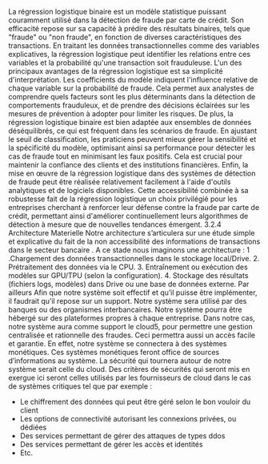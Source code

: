 La régression logistique binaire est un modèle statistique puissant couramment utilisé dans la détection de fraude par carte de crédit. Son efficacité repose sur sa capacité à prédire des résultats binaires, tels que "fraude" ou "non fraude", en fonction de diverses caractéristiques des transactions. En traitant les données transactionnelles comme des variables explicatives, la régression logistique peut identifier les relations entre ces variables et la probabilité qu'une transaction soit frauduleuse.
L'un des principaux avantages de la régression logistique est sa simplicité d'interprétation. Les coefficients du modèle indiquent l'influence relative de chaque variable sur la probabilité de fraude. Cela permet aux analystes de comprendre quels facteurs sont les plus déterminants dans la détection de comportements frauduleux, et de prendre des décisions éclairées sur les mesures de prévention à adopter pour limiter les risques.
De plus, la régression logistique binaire est bien adaptée aux ensembles de données déséquilibrés, ce qui est fréquent dans les scénarios de fraude. En ajustant le seuil de classification, les praticiens peuvent mieux gérer la sensibilité et la spécificité du modèle, optimisant ainsi sa performance pour détecter les cas de fraude tout en minimisant les faux positifs. Cela est crucial pour maintenir la confiance des clients et des institutions financières.
Enfin, la mise en œuvre de la régression logistique dans des systèmes de détection de fraude peut être réalisée relativement facilement à l'aide d'outils analytiques et de logiciels disponibles. Cette accessibilité combinée à sa robustesse fait de la régression logistique un choix privilégié pour les entreprises cherchant à renforcer leur défense contre la fraude par carte de crédit, permettant ainsi d'améliorer continuellement leurs algorithmes de détection à mesure que de nouvelles tendances émergent.
3.2.4 Architecture Materielle
Notre architecture s’articulera sur une étude simple et explicative du fait de la non accessibilité des informations de transactions dans le secteur bancaire .
A ce stade nous imaginons une architecture :
1 .Chargement des données transactionnelles dans le stockage local/Drive.
2. Prétraitement des données via le CPU.
3. Entraînement ou exécution des modèles sur GPU/TPU (selon la configuration).
4. Stockage des résultats (fichiers logs, modèles) dans Drive ou une base de données externe.
Par ailleurs Afin que notre système soit effectif et qu’il puisse être implémenter, il faudrait qu’il repose sur un support. Notre système sera utilisé par des banques ou des organismes interbancaires. Notre système pourra être hébergé sur des plateformes propres à chaque entreprise. Dans notre cas, notre système aura comme support le cloud5, pour permettre une gestion centralisée et rationnelle des fraudes. Ceci permettra aussi un accès facile et garantie.
En effet, notre système se connectera à des systèmes monétiques. Ces systèmes monétiques feront office de sources d’informations au système. La sécurité qui tournera autour de notre système serait celle du cloud. Des critères de sécurités qui seront mis en exergue ici seront celles utilisés par les fournisseurs de cloud dans le cas de systèmes critiques tel que par exemple :
-	Le chiffrement des données qui peut être géré selon le bon vouloir du client
-	Les options de connectivité autorisant les connexions privées, ou dédiées
-	Des services permettant de gérer des attaques de types ddos
-	Des services permettant de gérer les accès et identités
-	Etc.

